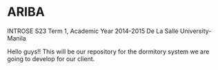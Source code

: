ARIBA
=====

INTROSE S23 
Term 1, Academic Year 2014-2015 
De La Salle University-Manila

Hello guys!!
This will be our repository for the dormitory system we are going to develop for our client.
